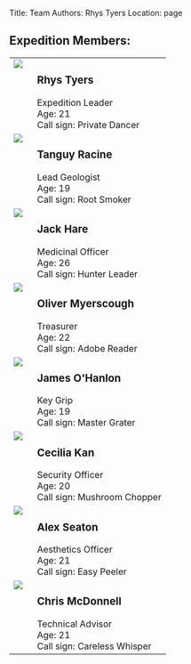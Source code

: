 Title: Team
Authors: Rhys Tyers
Location: page

<style>
img {
  float: left;
  margin-right: 10px;
}
td {
  vertical-align: top;
}
</style>

<h2 class="nopad">Expedition Members:</h2>

<table>

<tr>
<td>
<img src="../photo_archive/newzealand/mugshots/rhys--thumb.jpg"></img>
</td>
<td>
<h3 class="nopad">Rhys Tyers</h3>
Expedition Leader<br>
Age: 21<br>
Call sign: Private Dancer
</td>
</tr>

<tr>
<td>
<img src="../photo_archive/newzealand/mugshots/tanguy--thumb.jpg"></img>
</td>
<td>
<h3 class="nopad">Tanguy Racine</h3>
Lead Geologist<br>
Age: 19<br>
Call sign: Root Smoker
</td>
</tr>

<tr>
<td>
<img src="../photo_archive/newzealand/mugshots/jack--thumb.jpg"></img>
</td>
<td>
<h3 class="nopad">Jack Hare</h3>
Medicinal Officer<br>
Age: 26<br>
Call sign: Hunter Leader
</td>
</tr>

<tr>
<td>
<img src="../photo_archive/newzealand/mugshots/oli--thumb.jpg"></img>
</td>
<td>
<h3 class="nopad">Oliver Myerscough</h3>
Treasurer<br>
Age: 22<br>
Call sign: Adobe Reader
</td>
</tr>

<tr>
<td>
<img src="../photo_archive/newzealand/mugshots/james--thumb.jpg"></img>
</td>
<td>
<h3 class="nopad">James O'Hanlon</h3>
Key Grip<br>
Age: 19<br>
Call sign: Master Grater
</td>
</tr>

<tr>
<td>
<img src="../photo_archive/newzealand/mugshots/cecilia--thumb.jpg"></img>
</td>
<td>
<h3 class="nopad">Cecilia Kan</h3>
Security Officer<br>
Age: 20<br>
Call sign: Mushroom Chopper
</td>
</tr>

<tr>
<td>
<img src="../photo_archive/newzealand/mugshots/alex--thumb.jpg"></img>
</td>
<td>
<h3 class="nopad">Alex Seaton</h3>
Aesthetics Officer<br>
Age: 21<br>
Call sign: Easy Peeler
</td>
</tr>

<tr>
<td>
<img src="../photo_archive/newzealand/mugshots/chris--thumb.jpg"></img>
</td>
<td>
<h3 class="nopad">Chris McDonnell</h3>
Technical Advisor<br>
Age: 21<br>
Call sign: Careless Whisper
</td>
</tr>

</table>
